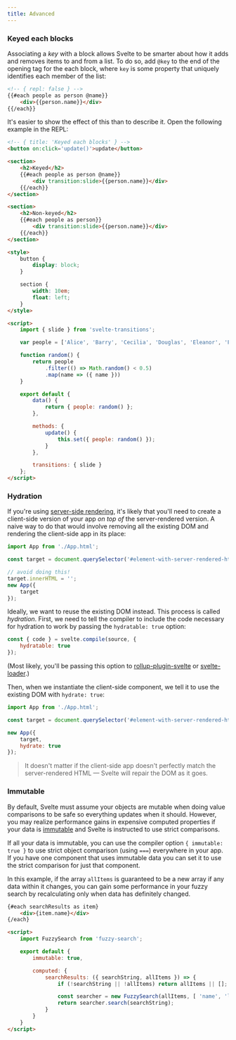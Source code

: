 ```yaml
---
title: Advanced
---
```



### Keyed each blocks

Associating a *key* with a block allows Svelte to be smarter about how it adds and removes items to and from a list. To do so, add `@key` to the end of the opening tag for the each block, where `key` is some property that uniquely identifies each member of the list:

```html
<!-- { repl: false } -->
{{#each people as person @name}}
	<div>{{person.name}}</div>
{{/each}}
```

It's easier to show the effect of this than to describe it. Open the following example in the REPL:

```html
<!-- { title: 'Keyed each blocks' } -->
<button on:click='update()'>update</button>

<section>
	<h2>Keyed</h2>
	{{#each people as person @name}}
		<div transition:slide>{{person.name}}</div>
	{{/each}}
</section>

<section>
	<h2>Non-keyed</h2>
	{{#each people as person}}
		<div transition:slide>{{person.name}}</div>
	{{/each}}
</section>

<style>
	button {
		display: block;
	}

	section {
		width: 10em;
		float: left;
	}
</style>

<script>
	import { slide } from 'svelte-transitions';

	var people = ['Alice', 'Barry', 'Cecilia', 'Douglas', 'Eleanor', 'Felix', 'Grace', 'Horatio', 'Isabelle'];

	function random() {
		return people
			.filter(() => Math.random() < 0.5)
			.map(name => ({ name }))
	}

	export default {
		data() {
			return { people: random() };
		},

		methods: {
			update() {
				this.set({ people: random() });
			}
		},

		transitions: { slide }
	};
</script>
```


### Hydration

If you're using [server-side rendering](guide#server-side-rendering), it's likely that you'll need to create a client-side version of your app *on top of* the server-rendered version. A naive way to do that would involve removing all the existing DOM and rendering the client-side app in its place:

```js
import App from './App.html';

const target = document.querySelector('#element-with-server-rendered-html');

// avoid doing this!
target.innerHTML = '';
new App({
	target
});
```

Ideally, we want to reuse the existing DOM instead. This process is called *hydration*. First, we need to tell the compiler to include the code necessary for hydration to work by passing the `hydratable: true` option:

```js
const { code } = svelte.compile(source, {
	hydratable: true
});
```

(Most likely, you'll be passing this option to [rollup-plugin-svelte](https://github.com/rollup/rollup-plugin-svelte) or [svelte-loader](https://github.com/sveltejs/svelte-loader).)

Then, when we instantiate the client-side component, we tell it to use the existing DOM with `hydrate: true`:

```js
import App from './App.html';

const target = document.querySelector('#element-with-server-rendered-html');

new App({
	target,
	hydrate: true
});
```

> It doesn't matter if the client-side app doesn't perfectly match the server-rendered HTML — Svelte will repair the DOM as it goes.


### Immutable

By default, Svelte must assume your objects are mutable when doing value comparisons to be safe so everything updates when it should. However, you may realize performance gains in expensive computed properties if your data is [immutable](https://en.wikipedia.org/wiki/Immutable_object) and Svelte is instructed to use strict comparisons.

If all your data is immutable, you can use the compiler option `{ immutable: true }` to use strict object comparison (using `===`) everywhere in your app. If you have one component that uses immutable data you can set it to use the strict comparison for just that component.

In this example, if the array `allItems` is guaranteed to be a new array if any data within it changes, you can gain some performance in your fuzzy search by recalculating only when data has definitely changed.

```html
{#each searchResults as item}
	<div>{item.name}</div>
{/each}

<script>
	import FuzzySearch from 'fuzzy-search';

	export default {
		immutable: true,

		computed: {
			searchResults: ({ searchString, allItems }) => {
				if (!searchString || !allItems) return allItems || [];

				const searcher = new FuzzySearch(allItems, [ 'name', 'location' ]);
				return searcher.search(searchString);
			}
		}
	}
</script>
```
